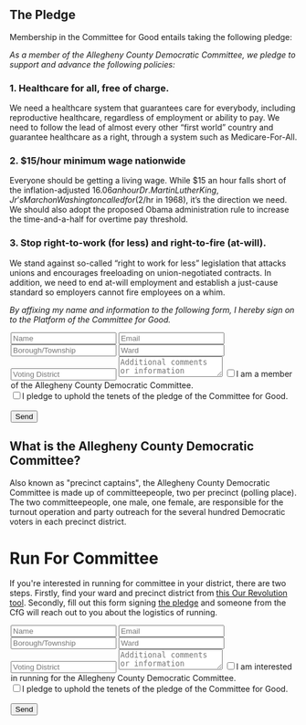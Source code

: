 ## The Pledge

Membership in the Committee for Good entails taking the following pledge: 

*As a member of the Allegheny County Democratic Committee, we pledge to support and advance the following policies:*

### 1. Healthcare for all, free of charge.

We need a healthcare system that guarantees care for everybody, including reproductive healthcare, regardless of employment or ability to pay. We need to follow the lead of almost every other “first world” country and guarantee healthcare as a right, through a system such as Medicare-For-All.

### 2. $15/hour minimum wage nationwide

Everyone should be getting a living wage. While $15 an hour falls short of the inflation-adjusted $16.06 an hour Dr. Martin Luther King, Jr’s March on Washington called for ($2/hr in 1968), it’s the direction we need. We should also adopt the proposed Obama administration rule to increase the time-and-a-half for overtime pay threshold.

### 3. Stop right-to-work (for less) and right-to-fire (at-will).

We stand against so-called “right to work for less” legislation that attacks unions and encourages freeloading on union-negotiated contracts. In addition, we need to end at-will employment and establish a just-cause standard so employers cannot fire employees on a whim.

*By affixing my name and information to the following form, I hereby sign on to the Platform of the Committee for Good.*

<div style="width: 500px; margin: auto;">
<form method="POST" action="https://formspree.io/sean@spb.li">
  <input type="text" name="name" placeholder="Name">
  <input type="email" name="email" placeholder="Email">
  <input type="text" name="borough" placeholder="Borough/Township">
  <input type="number" name="ward" placeholder="Ward">
  <input type="number" name="district" placeholder="Voting District">
  <textarea name="message" placeholder="Additional comments or information"></textarea>
  <input type="checkbox" name="member">I am a member of the Allegheny County Democratic Committee.<br />
  <input type="checkbox" name="pledge">I pledge to uphold the tenets of the pledge of the Committee for Good.<br />
  <br />
  <button type="submit">Send</button>
</form>
</div>

## What is the Allegheny County Democratic Committee?

Also known as "precinct captains", the Allegheny County Democratic Committee is made up of committeepeople, two per precinct (polling place). The two committeepeople, one male, one female, are responsible for the turnout operation and party outreach for the several hundred Democratic voters in each precinct district. 

# Run For Committee

If you're interested in running for committee in your district, there are two steps. Firstly, find your ward and precinct district from [this Our Revolution tool](http://transformtheparty.com/run-your-precinct/). Secondly, fill out this form signing [the pledge](#the-pledge) and someone from the CfG will reach out to you about the logistics of running.

<div style="width: 500px; margin: auto;">
<form method="POST" action="https://formspree.io/sean@spb.li">
  <input type="text" name="name" placeholder="Name">
  <input type="email" name="email" placeholder="Email">
  <input type="text" name="borough" placeholder="Borough/Township">
  <input type="number" name="ward" placeholder="Ward">
  <input type="number" name="district" placeholder="Voting District">
  <textarea name="message" placeholder="Additional comments or information"></textarea>
  <input type="checkbox" name="running">I am interested in running for the Allegheny County Democratic Committee.<br />
  <input type="checkbox" name="pledge">I pledge to uphold the tenets of the pledge of the Committee for Good.<br />
  <br />
  <button type="submit">Send</button>
</form>
</div>
